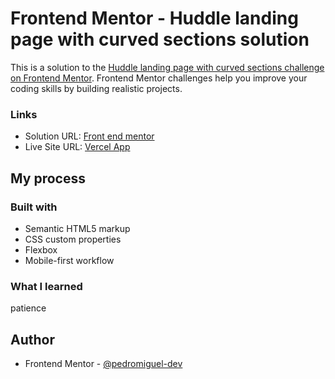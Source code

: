 # Frontend Mentor - Huddle landing page with curved sections solution

This is a solution to the [Huddle landing page with curved sections challenge on Frontend Mentor](https://www.frontendmentor.io/challenges/huddle-landing-page-with-curved-sections-5ca5ecd01e82137ec91a50f2). Frontend Mentor challenges help you improve your coding skills by building realistic projects. 
### Links

- Solution URL: [Front end mentor](https://www.frontendmentor.io/solutions/i-had-a-hard-time-with-the-svgs-SdtPxO7pR)
- Live Site URL: [Vercel App](https://huddle-landing-page-with-curved-sections-master-sigma.vercel.app/)

## My process

### Built with

- Semantic HTML5 markup
- CSS custom properties
- Flexbox
- Mobile-first workflow

### What I learned

patience

## Author

- Frontend Mentor - [@pedromiguel-dev](https://www.frontendmentor.io/profile/pedromiguel-dev)
